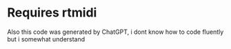 # Requires rtmidi 

Also this code was generated by ChatGPT, i dont know how to code fluently but i somewhat understand